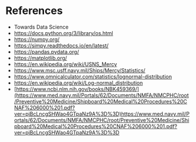 # References
* Towards Data Science
* https://docs.python.org/3/library/os.html
* https://numpy.org/
* https://simpy.readthedocs.io/en/latest/
* https://pandas.pydata.org/
* https://matplotlib.org/
* https://en.wikipedia.org/wiki/USNS_Mercy
* https://www.msc.usff.navy.mil/Ships/Mercy/Statistics/
* https://www.omnicalculator.com/statistics/lognormal-distribution
* https://en.wikipedia.org/wiki/Log-normal_distribution
* [https://www.ncbi.nlm.nih.gov/books/NBK459369/](https://www.med.navy.mil/Portals/62/Documents/NMFA/NMCPHC/root/Preventive%20Medicine/Shipboard%20Medical%20Procedures%20CNAF%206000%201.pdf?ver=pjBcLncgSHWao4GTpaNz9A%3D%3D)https://www.med.navy.mil/Portals/62/Documents/NMFA/NMCPHC/root/Preventive%20Medicine/Shipboard%20Medical%20Procedures%20CNAF%206000%201.pdf?ver=pjBcLncgSHWao4GTpaNz9A%3D%3D
